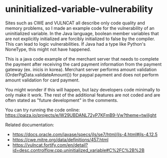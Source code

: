 # uninitialized-variable-vulnerability

Sites such as CWE and VULNCAT all describe only code quality and memory problems, so I made an example code for the vulnerability of an uninitialized variable. In the Java language, boolean member variables that are not explicitly initialized are forcibly initialized to false by the compiler. This can lead to logic vulnerabilities. If Java had a type like Python's NoneType, this might not have happened.

This is a java code example of the merchant server that needs to complete the payment after receiving the card payment information from the payment gateway (ex. inicis in korea). Merchant server performs amount validation (OrderPgData.validateAmount()) for paypal payment and does not perform amount validation for card payment.

You might wonder if this will happen, but lazy developers code minimally to only make it work. The rest of the additional features are not coded and are often stated as "future development" in the comments.

You can try running the code online: https://paiza.io/projects/e/W29UBDANL72yP7KFmB9-Vw?theme=twilight

Related documentation:
- https://docs.oracle.com/javase/specs/jls/se7/html/jls-4.html#jls-4.12.5
- https://cwe.mitre.org/data/definitions/457.html
- https://vulncat.fortify.com/en/detail?id=desc.controlflow.cpp.uninitialized_variable#C%2FC%2B%2B

